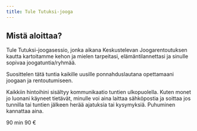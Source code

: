 ```yaml
---
title: Tule Tutuksi-jooga
---
```


Mistä aloittaa?
---------------

Tule Tutuksi-joogasessio, jonka aikana Keskustelevan Joogarentoutuksen kautta kartoitamme kehon ja mielen tarpeitasi, elämäntilannettasi ja sinulle sopivaa joogatuntia/ryhmää. 

Suosittelen tätä tuntia kaikille uusille ponnahduslautana opettamaani joogaan ja rentoutumiseen. 

Kaikkiin hintoihini sisältyy kommunikaatio tuntien ulkopuolella. Kuten monet jo luonani käyneet tietävät, minulle voi aina laittaa sähköpostia ja soittaa jos tunnilla tai tuntien jälkeen herää ajatuksia tai kysymyksiä. Puhuminen kannattaa aina.

90 min 90 €
